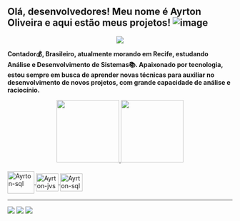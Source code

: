 ## Olá, desenvolvedores! Meu nome é Ayrton Oliveira e aqui estão meus projetos! ![image](https://user-images.githubusercontent.com/97975293/150052113-e3f03b1c-ba49-42ea-8fb8-bf03dfb8174e.png)
<div align="center">
<img align="center" src=https://images.emojiterra.com/google/noto-emoji/v2.028/128px/1f1e7-1f1f7.png>
</div>

**Contador💰, Brasileiro, atualmente morando em Recife, estudando Análise e Desenvolvimento de Sistemas📚. Apaixonado por tecnologia, estou sempre em busca de aprender novas técnicas para auxiliar no desenvolvimento de novos projetos, com grande capacidade de análise e raciocínio.**


<div align="center">
<a href="https://github.com/AyrtonOliveira">
<img height="140em" src="https://github-readme-stats.vercel.app/api?username=AyrtonOliveira&show_icons=true&theme=vision-friendly-dark&include_all_commits=true&count_private=true"/>
<img height="140em" src="https://github-readme-stats.vercel.app/api/top-langs/?username=AyrtonOliveira&layout=compact&langs_count=7&theme=vision-friendly-dark"/>
</div>


<div>
<div style="display: inline_block"><br>
<img align="center" alt="Ayrton-sql" height="50" width="60" src="https://www.logo.wine/a/logo/Oracle_SQL_Developer/Oracle_SQL_Developer-Logo.wine.svg">
<img align="center" alt="Ayrton-jvs" height="40" width="50" src="https://cdn.jsdelivr.net/gh/devicons/devicon@latest/icons/javascript/javascript-original.svg">
<img align="center" alt="Ayrton-sql" height="40" width="50" src="https://cdn.jsdelivr.net/gh/devicons/devicon@latest/icons/figma/figma-original.svg">
</div>

___________________________________________________________________________________________________________________________________________________________________________________

<div>
<a href="https://www.instagram.com/ayrton704" target="_blank"><img src="https://img.shields.io/badge/-Instagram-%23E4405F?style=for-the-badge&logo=instagram&logoColor=white" target="_blank"></a>
<a href="https://www.linkedin.com/in/ayrton-oliveira-b1a064222/" target="_blank"><img src="https://img.shields.io/badge/LinkedIn-0077B5?style=for-the-badge&logo=linkedin&logoColor=white" target="_blank"></a>
<a href = "mailto:ayrtonjose_2011@hotmail.com"><img src="https://img.shields.io/badge/Microsoft_Outlook-0078D4?style=for-the-badge&logo=microsoft-outlook&logoColor=white" target="_blank"></a>
</div>
